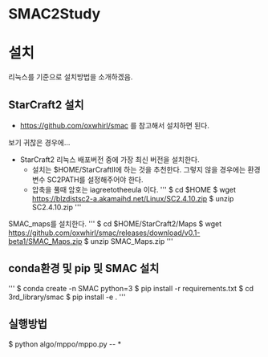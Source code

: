 # SMAC2Study

# 설치

리눅스를 기준으로 설치방법을 소개하겠음.

## StarCraft2 설치
* https://github.com/oxwhirl/smac 를 참고해서 설치하면 된다. 

보기 귀찮은 경우에...
* StarCraft2 리눅스 배포버전 중에 가장 최신 버전을 설치한다.
	- 설치는 $HOME/StarCraftII에 하는 것을 추천한다. 그렇지 않을 경우에는 환경변수 SC2PATH를 설정해주어야 한다.
	- 압축을 풀때 암호는 iagreetotheeula 이다.
'''
$ cd $HOME
$ wget https://blzdistsc2-a.akamaihd.net/Linux/SC2.4.10.zip
$ unzip SC2.4.10.zip
'''

SMAC_maps를 설치한다.
'''
$ cd $HOME/StarCraft2/Maps
$ wget https://github.com/oxwhirl/smac/releases/download/v0.1-beta1/SMAC_Maps.zip
$ unzip SMAC_Maps.zip
'''

## conda환경 및 pip 및 SMAC 설치
'''
$ conda create -n SMAC python=3
$ pip install -r requirements.txt
$ cd 3rd_library/smac
$ pip install -e .
'''

## 실행방법
$ python algo/mppo/mppo.py --
* 
